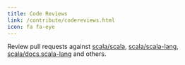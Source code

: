 ```yaml
---
title: Code Reviews
link: /contribute/codereviews.html
icon: fa fa-eye
---
```

Review pull requests against [scala/scala](https://github.com/scala/scala/pulls), 
[scala/scala-lang](https://github.com/scala/scala-lang/pulls), 
[scala/docs.scala-lang](https://github.com/scala/docs.scala-lang/pulls) and others.
